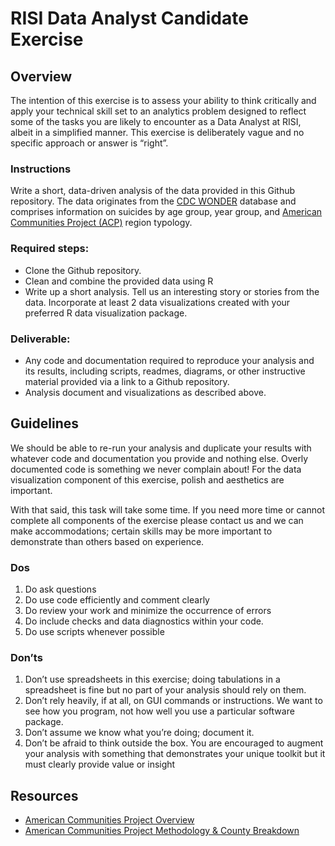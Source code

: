 # RISI Data Analyst Candidate Exercise
## Overview
The intention of this exercise is to assess your ability to think critically and apply your technical skill set to an analytics problem designed to reflect some of the tasks you are likely to encounter as a Data Analyst at RISI, albeit in a simplified manner. This exercise is deliberately vague and no specific approach or answer is “right”. 

### Instructions
Write a short, data-driven analysis of the data provided in this Github repository. The data originates from the [CDC WONDER](https://wonder.cdc.gov/) database and comprises information on suicides by age group, year group, and [American Communities Project (ACP)](https://www.americancommunities.org/) region typology.

### Required steps:
- Clone the Github repository.
- Clean and combine the provided data using R
- Write up a short analysis. Tell us an interesting story or stories from the data. Incorporate at least 2 data visualizations created with your preferred R data visualization package.

### Deliverable: 
- Any code and documentation required to reproduce your analysis and its results, including scripts, readmes, diagrams, or other instructive material provided via a link to a Github repository.
- Analysis document and visualizations as described above.

## Guidelines
We should be able to re-run your analysis and duplicate your results with whatever code and documentation you provide and nothing else. Overly documented code is something we never complain about! For the data visualization component of this exercise, polish and aesthetics are important. 

With that said, this task will take some time. If you need more time or cannot complete all components of the exercise please contact us and we can make accommodations; certain skills may be more important to demonstrate than others based on experience.

### Dos
1. Do ask questions 
2. Do use code efficiently and comment clearly
3. Do review your work and minimize the occurrence of errors
4. Do include checks and data diagnostics within your code.
5. Do use scripts whenever possible

### Don’ts
1.  Don’t use spreadsheets in this exercise; doing tabulations in a spreadsheet is fine but no part of your analysis should rely on them.
2.  Don’t rely heavily, if at all, on GUI commands or instructions. We want to see how you program, not how well you use a particular software package. 
3.  Don’t assume we know what you’re doing; document it.
4.  Don’t be afraid to think outside the box. You are encouraged to augment your analysis with something that demonstrates your unique toolkit but it must clearly provide value or insight

## Resources

- [American Communities Project Overview](https://www.americancommunities.org/chapter/overview/)
- [American Communities Project Methodology & County Breakdown](https://www.americancommunities.org/methodology/)
